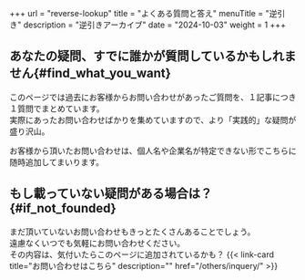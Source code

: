 +++
url = "reverse-lookup"
title = "よくある質問と答え"
menuTitle = "逆引き"
description = "逆引きアーカイブ"
date = "2024-10-03"
weight = 1
+++

## あなたの疑問、すでに誰かが質問しているかもしれません{#find_what_you_want}

このページでは過去にお客様からお問い合わせがあったご質問を、１記事につき１質問でまとめています。  
実際にあったお問い合わせばかりを集めていますので、より「実践的」な疑問が盛り沢山。

お客様から頂いたお問い合わせは、個人名や企業名が特定できない形でこちらに随時追加してまいります。

## もし載っていない疑問がある場合は？{#if_not_founded}

まだ頂いていないお問い合わせもきっとたくさんあることでしょう。  
遠慮なくいつでも気軽にお問い合わせください。  
その内容は、気付いたらこのページに追加されているかも？
{{< link-card title="お問い合わせはこちら"  description="" href="/others/inquery/" >}}
